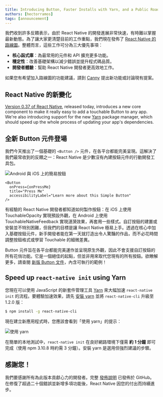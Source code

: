```yaml
---
title: Introducing Button, Faster Installs with Yarn, and a Public Roadmap
authors: [hectorramos]
tags: [announcement]
---
```


我們收到許多反饋表示，由於 React Native 的開發進展非常快速，有時難以掌握最新動態。為了讓大家更清楚目前的工作重點，我們現在發佈了 [React Native 的路線圖](https://github.com/facebook/react-native/wiki/Roadmap)。整體而言，這些工作可分為三大優先事項：

- **核心函式庫**：為最常用的元件和 API 擴充更多功能。
- **穩定性**：改善基礎架構以減少錯誤並提升程式碼品質。
- **開發者體驗**：幫助 React Native 開發者更高效地工作。

如果您有希望加入路線圖的功能建議，請到 [Canny](https://react-native.canny.io/feature-requests) 提出新功能或討論現有提案。

## React Native 的新變化

[Version 0.37 of React Native](https://github.com/facebook/react-native/releases/tag/v0.37.0), released today, introduces a new core component to make it really easy to add a touchable Button to any app. We're also introducing support for the new [Yarn](https://yarnpkg.com/) package manager, which should speed up the whole process of updating your app's dependencies.

## 全新 Button 元件登場

我們今天推出了一個基礎的 `<Button />` 元件，在各平台都能完美呈現。這解決了我們最常收到的反饋之一：React Native 是少數沒有內建按鈕元件的行動開發工具包。

![Android 與 iOS 上的簡易按鈕](/blog/assets/button-android-ios.png)

```
<Button
  onPress={onPressMe}
  title="Press Me"
  accessibilityLabel="Learn more about this Simple Button"
/>
```

有經驗的 React Native 開發者都知道如何製作按鈕：在 iOS 上使用 TouchableOpacity 實現預設外觀，在 Android 上使用 TouchableNativeFeedback 實現漣漪效果，再套用一些樣式。自訂按鈕的建置或安裝並不特別困難，但我們的目標是讓 React Native 極易上手。透過在核心中加入基礎按鈕元件，新手開發者能在第一天就打造出令人驚豔的作品，而不必花時間調整按鈕格式或學習 Touchable 的細微差異。

Button 元件旨在各平台都能完美運作並呈現原生外觀，因此不會支援自訂按鈕的所有花俏功能。它是一個絕佳的起點，但並非用來取代您現有的所有按鈕。欲瞭解更多，請查閱 [新版 Button 文件](/docs/button)，內含可執行的範例！

## Speed up `react-native init` using Yarn

您現在可以使用 JavaScript 的新套件管理工具 [Yarn](https://yarnpkg.com/) 來大幅加速 `react-native init` 的流程。要體驗加速效果，請先 [安裝 yarn](https://yarnpkg.com/en/docs/install) 並將 `react-native-cli` 升級至 1.2.0 版：

```sh
$ npm install -g react-native-cli
```

現在建立新應用程式時，您應該會看到「使用 yarn」的提示：

![使用 yarn](/blog/assets/yarn-rncli.png)

在簡單的本地測試中，`react-native init` 在良好網路環境下僅需 **約 1 分鐘** 即可完成（使用 npm 3.10.8 時約需 3 分鐘）。安裝 yarn 是選用但強烈建議的步驟。

## 感謝您！

我們要感謝所有為此版本貢獻心力的開發者。完整 [發佈說明](https://github.com/facebook/react-native/releases/tag/v0.37.0) 已發佈於 GitHub。在修復了超過二十個錯誤並新增多項功能後，React Native 因您的付出而持續進步。